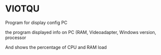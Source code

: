 # VIOTQU
Program for display config PC

the program displayed info on PC (RAM, Videoadapter, Windows version, processor

And shows the percentage of CPU and RAM load
